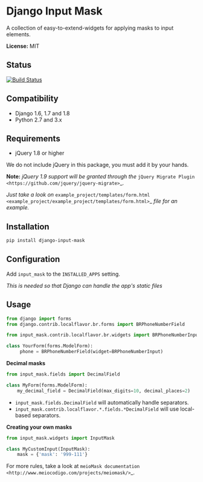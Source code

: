 Django Input Mask
=================

A collection of easy-to-extend-widgets for applying masks to input elements.

**License:** MIT

Status
------

[![Build Status](https://travis-ci.org/caioariede/django-input-mask.svg?branch=master)](https://travis-ci.org/caioariede/django-input-mask)

Compatibility
-------------

* Django 1.6, 1.7 and 1.8
* Python 2.7 and 3.x

Requirements
------------

* jQuery 1.8 or higher

We do not include jQuery in this package, you must add it by your hands.

**Note:**
*jQuery 1.9 support will be granted through the* `jQuery Migrate Plugin <https://github.com/jquery/jquery-migrate>`_.

*Just take a look on* `example_project/templates/form.html <example_project/example_project/templates/form.html>`_ *file for an example.*

Installation
---

```bash
pip install django-input-mask
```

Configuration
---

Add ``input_mask`` to the ``INSTALLED_APPS`` setting.

*This is needed so that Django can handle the app's static files*

Usage
---

```python
from django import forms
from django.contrib.localflavor.br.forms import BRPhoneNumberField

from input_mask.contrib.localflavor.br.widgets import BRPhoneNumberInput

class YourForm(forms.ModelForm):
     phone = BRPhoneNumberField(widget=BRPhoneNumberInput)
```

**Decimal masks**

```python
from input_mask.fields import DecimalField

class MyForm(forms.ModelForm):
    my_decimal_field = DecimalField(max_digits=10, decimal_places=2)
```
* `input_mask.fields.DecimalField` will automatically handle separators.
* `input_mask.contrib.localflavor.*.fields.*DecimalField` will use local-based separators.

**Creating your own masks**

```python
from input_mask.widgets import InputMask

class MyCustomInput(InputMask):
    mask = {'mask': '999-111'}
```

For more rules, take a look at `meioMask documentation <http://www.meiocodigo.com/projects/meiomask/>`_.
